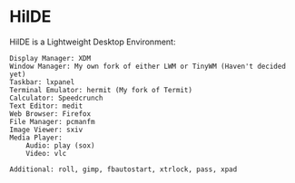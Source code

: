 # HilDE
HilDE is a Lightweight Desktop Environment:

	Display Manager: XDM
	Window Manager: My own fork of either LWM or TinyWM (Haven't decided yet)
	Taskbar: lxpanel
	Terminal Emulator: hermit (My fork of Termit)
	Calculator: Speedcrunch
	Text Editor: medit
	Web Browser: Firefox
	File Manager: pcmanfm
	Image Viewer: sxiv
	Media Player:
		Audio: play (sox)
		Video: vlc

	Additional: roll, gimp, fbautostart, xtrlock, pass, xpad
